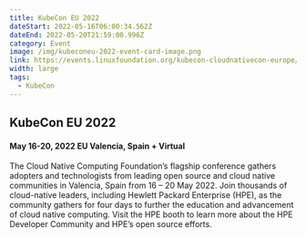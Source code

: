 ```yaml
---
title: KubeCon EU 2022
dateStart: 2022-05-16T06:00:34.562Z
dateEnd: 2022-05-20T21:59:00.996Z
category: Event
image: /img/kubeconeu-2022-event-card-image.png
link: https://events.linuxfoundation.org/kubecon-cloudnativecon-europe/
width: large
tags:
  - KubeCon
---
```

## KubeCon EU 2022
#### May 16-20, 2022 EU Valencia, Spain + Virtual

The Cloud Native Computing Foundation’s flagship conference gathers adopters and technologists from leading open source and cloud native communities in Valencia, Spain from 16 – 20 May 2022. Join thousands of cloud-native leaders, including Hewlett Packard Enterprise (HPE), as the community gathers for four days to further the education and advancement of cloud native computing. Visit the HPE booth to learn more about the HPE Developer Community and HPE’s open source efforts.
